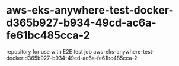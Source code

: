 # aws-eks-anywhere-test-docker-d365b927-b934-49cd-ac6a-fe61bc485cca-2
repository for use with E2E test job aws-eks-anywhere-test-docker:d365b927-b934-49cd-ac6a-fe61bc485cca-2
